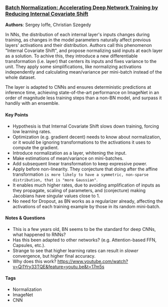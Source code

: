 ### [Batch Normalization: Accelerating Deep Network Training by Reducing Internal Covariate Shift][1]

**Authors**: Sergey Ioffe, Christian Szegedy

In NNs, the distribution of each internal layer's inputs changes during training, as
changes in the model parameters naturally affect previous layers' activations and
their distribution. Authors call this phenomenon "Internal Covariate Shift", and
propose normalizing said inputs at each layer as a solution. To achive this,
they introduce a new differentiable transformation (i.e. layer) that centers its
inputs and fixes variance to the unit. They apply some simplifications, like
normalizing activations independently and calculating mean/variance per mini-batch
instead of the whole dataset.

The layer is adapted to CNNs and ensures deterministic predictions at inference time,
achieving state-of-the-art performance on ImageNet in an order of magnitude less
training steps than a non-BN model, and surpass it handily with an ensemble.

#### Key Points

* Hypothesis is that Internal Covariate Shift slows down training, forcing low
  learning rates.
* Optimization (e.g. gradient decent) needs to know about normalization,
  or it would be ignoring transformations to the activations it uses to compute
  the gradient.
* Introduce normalization as a layer, whitening the input.
* Make estimations of mean/variance on mini-batches.
* Add subsequent linear transformation to keep expressive power.
* Apply before non-linearity. They conjecture that doing after the affine
  transformation `is more likely to have a symmetric, non-sparse distribution,
  that is "more Gaussian"`.
* It enables much higher rates, due to avoiding amplification of inputs as they
  propagate, scaling of parameters, and (conjecture) making Jacobians have
  singular values close to 1.
* No need for Dropout, as BN works as a regularizer already, affecting the
  activations of each training example by those in its random mini-batch.

#### Notes & Questions

* This is a few years old, BN seems to be the standard for deep CNNs, what
  happened to RNNs?
* Has this been adapted to other networks? (e.g. Attention-based FFN,
  Capsules, etc.).
* Strange to see that higher learning rates can result in _slower_ convergence,
  but higher final accuracy.
* Why does this work? https://www.youtube.com/watch?v=Qi1Yry33TQE&feature=youtu.be&t=17m5s

#### Tags

* Normalization
* ImageNet
* CNN

[1]: https://arxiv.org/abs/1502.03167 "Paper"
